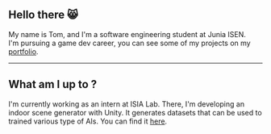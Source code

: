 ## Hello there 😸

My name is Tom, and I'm a software engineering student at Junia ISEN. <br> I'm pursuing a game dev career, you can see some of my projects on my [portfolio](https://tomruisseau.fr). 

---

## What am I up to ?

I'm currently working as an intern at ISIA Lab. There, I'm developing  an indoor scene generator with Unity. It generates datasets that can be used to trained various type of AIs. You can find it [here](https://github.com/numediart/ISGT).
 
